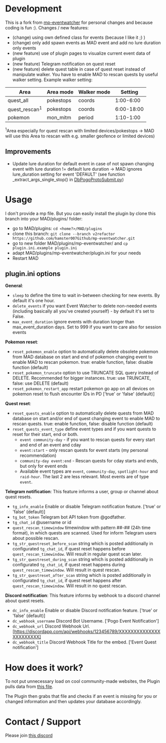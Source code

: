 # Development

This is a fork from [mp-eventwatcher](https://github.com/ccev/mp-eventwatcher) for personal changes and because coding is fun :). Changes / new features:

- (change) using own defined class for events (because I like it ;) )
- (change) only add spawn events as MAD event and add no lure duration only events
- (new feature) use of plugin pages to visualize current event data of plugin
- (new feature) Telegram notification on quest reset
- (new feature) delete quest table in case of quest reset instead of manipulate walker. You have to enable MAD to rescan quests by useful walker setting. Example walker setting:

| Area          | Area mode | Walker mode | Setting    |
| ------------- | --------- | ----------- | ---------- |
| quest_all     | pokestops | coords      | 1:00-6:00  |
| quest_rescan<sup>1</sup> | pokestops | coords      | 6:00-18:00 |
| pokemon       | mon_mitm  | period      | 1:10-1:00  |

<sup>1</sup>Area especially for quest rescan with limited devices/pokestops -> MAD will use this Area to rescan with e.g. smaller geofence or limited devices)

## Improvements

- Update lure duration for default event in case of not spawn changing event with lure duration != default lure duration ->  MAD ignores lure_duration setting for event 'DEFAULT' (see function _extract_args_single_stop() in [DbPogoProtoSubmit.py](https://github.com/Map-A-Droid/MAD/blob/master/mapadroid/db/DbPogoProtoSubmit.py))

# Usage

I don't provide a mp file. But you can easily install the plugin by clone this branch into your MAD/plugins/ folder:

- go to MAD/plugins: `cd <home?>/MAD/plugins`
- clone this branch: `git clone --branch v2refactor https://github.com/hamster007Github/mp-eventwatcher.git`
- go to new folder MAD/plugins/mp-eventwatcher/ and `cp plugin.ini.example plugin.ini`
- adapt MAD/plugins/mp-eventwatcher/plugin.ini for your needs
- Restart MAD

## plugin.ini options

**General**:

- `sleep` to define the time to wait in-between checking for new events. By default it's one hour.
- `delete_events` if you want Event Watcher to delete non-needed events (including basically all you've created yourself) - by default it's set to False.
- `max_event_duration` ignore events with duration longer than max_event_duration days. Set to 999 if you want to care also for session events

**Pokemon reset**:

- `reset_pokemon_enable` option to automatically delete obsolete pokemon from MAD database on start and end of pokemon changing event to enable MAD to rescan pokemon. true: enable function, false: disable function (default)
- `reset_pokemon_truncate` option to use TRUNCATE SQL query instead of DELETE. Recommended for bigger instances. true: use TRUNCATE, false: use DELETE (default)
- `reset_pokemon_restart_app` restart pokemon go app on all devices on pokemon reset to flush encounter IDs in PD ['true' or 'false' (default)]

**Quest reset**:

- `reset_quests_enable` option to automatically delete quests from MAD database on start and/or end of quest changing event to enable MAD to rescan quests. true: enable function, false: disable function (default)
- `reset_quests_event_type` define event types and if you want quests to reset for their start, end or both.
  - `event community-day` - if you want to rescan quests for every start and end of an event and cday
  - `event:start` - only rescan quests for event starts (my personal recommendation)
  - `community-day event:end` - Rescan quests for cday starts and ends, but only for event ends
  - Available event types are `event`, `community-day`, `spotlight-hour` and `raid-hour`. The last 2 are less relevant. Most events are of type `event`.

**Telegram notification**:
This feature informs a user, group or channel about quest resets.

- `tg_info_enable` Enable or disable Telegram notification feature. ['true' or 'false' (default)]
- `tg_bot_token` Telegram bot API token from @godfather.
- `tg_chat_id` @username or id
- `quest_rescan_timewindow` timewindow with pattern ##-## (24h time format), in which quests are scanned. Used for inform Telegram users about possible rescan.
- `tg_str_questreset_before_scan` string which is posted additionally in configurated `tg_chat_id`, if quest reset happens before `quest_rescan_timewindow`. Will result in regular quest scan later.
- `tg_str_questreset_during_scan` string which is posted additionally in configurated `tg_chat_id`, if quest reset happens during `quest_rescan_timewindow`. Will result in quest rescan.
- `tg_str_questreset_after_scan` string which is posted additionally in configurated `tg_chat_id`, if quest reset happens after `quest_rescan_timewindow`. Will result in no quest rescan.

**Discord notification**:
This feature informs by webhook to a discord channel about quest resets.

- `dc_info_enable` Enable or disable Discord notification feature. ['true' or 'false' (default)]
- `dc_webhook_username` Discord Bot Username. ['Pogo Event Notification']
- `dc_webhook_url` Discord Webhook Url. [https://discordapp.com/api/webhooks/123456789/XXXXXXXXXXXXXXXXXXXXXXX]
- `dc_webhook_title` Discord Webhook Title for the embed. ['Event Quest notification']
  
# How does it work?

To not put unnecessary load on cool community-made websites, the Plugin pulls data from [this file](https://github.com/ccev/pogoinfo/blob/v2/active/events.json).

The Plugin then grabs that file and checks if an event is missing for you or changed information and then updates your database accordingly.

# Contact / Support

Please join [this discord](https://discord.gg/cMZs5tk)
